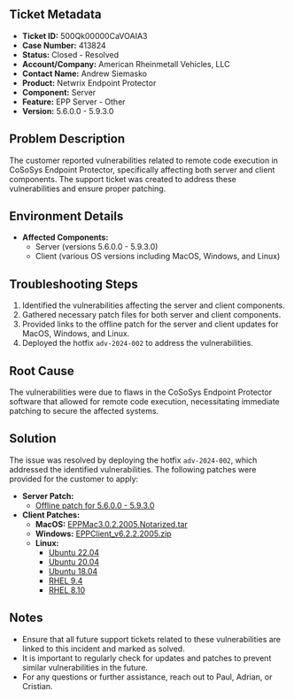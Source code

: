 ## Ticket Metadata
- **Ticket ID:** 500Qk00000CaVOAIA3
- **Case Number:** 413824
- **Status:** Closed - Resolved
- **Account/Company:** American Rheinmetall Vehicles, LLC
- **Contact Name:** Andrew Siemasko
- **Product:** Netwrix Endpoint Protector
- **Component:** Server
- **Feature:** EPP Server - Other
- **Version:** 5.6.0.0 - 5.9.3.0

## Problem Description
The customer reported vulnerabilities related to remote code execution in CoSoSys Endpoint Protector, specifically affecting both server and client components. The support ticket was created to address these vulnerabilities and ensure proper patching.

## Environment Details
- **Affected Components:** 
  - Server (versions 5.6.0.0 - 5.9.3.0)
  - Client (various OS versions including MacOS, Windows, and Linux)

## Troubleshooting Steps
1. Identified the vulnerabilities affecting the server and client components.
2. Gathered necessary patch files for both server and client components.
3. Provided links to the offline patch for the server and client updates for MacOS, Windows, and Linux.
4. Deployed the hotfix `adv-2024-002` to address the vulnerabilities.

## Root Cause
The vulnerabilities were due to flaws in the CoSoSys Endpoint Protector software that allowed for remote code execution, necessitating immediate patching to secure the affected systems.

## Solution
The issue was resolved by deploying the hotfix `adv-2024-002`, which addressed the identified vulnerabilities. The following patches were provided for the customer to apply:
- **Server Patch:** 
  - [Offline patch for 5.6.0.0 - 5.9.3.0](https://download.endpointprotector.com/offline_patches/MP-HWA-EPP4-U8800.tar.gz)
- **Client Patches:**
  - **MacOS:** [EPPMac3.0.2.2005.Notarized.tar](https://download.endpointprotector.com/custom_agent/EppClientVulnerability/EPPMac3.0.2.2005.Notarized.tar)
  - **Windows:** [EPPClient_v6.2.2.2005.zip](https://download.endpointprotector.com/custom_agent/EppClientVulnerability/EPPClient_v6.2.2.2005.zip)
  - **Linux:** 
    - [Ubuntu 22.04](https://download.endpointprotector.com/linux_agent/EppClientVulnerability/EPPClient_ubuntu_22.04_v2.4.2.1007_x86_64.tar.gz)
    - [Ubuntu 20.04](https://download.endpointprotector.com/linux_agent/EppClientVulnerability/EPPClient_ubuntu_20.04_v2.4.2.1007_x86_64.tar.gz)
    - [Ubuntu 18.04](https://download.endpointprotector.com/linux_agent/EppClientVulnerability/EPPClient_ubuntu_18.04_v2.4.2.1007_x86_64.tar.gz)
    - [RHEL 9.4](https://download.endpointprotector.com/linux_agent/EppClientVulnerability/EPPClient_rhel_9.4_v2.4.2.1007_x86_64.tar.gz)
    - [RHEL 8.10](https://download.endpointprotector.com/linux_agent/EppClientVulnerability/EPPClient_rhel_8.10_v2.4.2.1007_x86_64.tar.gz)

## Notes
- Ensure that all future support tickets related to these vulnerabilities are linked to this incident and marked as solved.
- It is important to regularly check for updates and patches to prevent similar vulnerabilities in the future.
- For any questions or further assistance, reach out to Paul, Adrian, or Cristian.